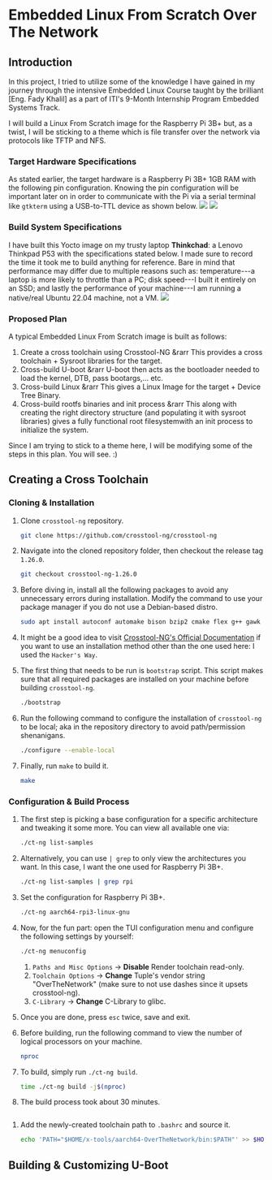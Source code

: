 # Embedded Linux From Scratch Over The Network

## Introduction
In this project, I tried to utilize some of the knowledge I have gained in my journey through the intensive Embedded Linux Course taught by the brilliant [Eng. Fady Khalil] as a part of ITI's 9-Month Internship Program Embedded Systems Track.

I will build a Linux From Scratch image for the Raspberry Pi 3B+ but, as a twist, I will be sticking to a theme which is file transfer over the network via protocols like TFTP and NFS. 

### Target Hardware Specifications
As stated earlier, the target hardware is a Raspberry Pi 3B+ 1GB RAM with the following pin configuration. Knowing the pin configuration will be important later on in order to communicate with the Pi via a serial terminal like `gtkterm` using a USB-to-TTL device as shown below.
![](./README_Photos/pinout.jpg)
![](./README_Photos/usb2ttl.jpg)

### Build System Specifications
I have built this Yocto image on my trusty laptop **Thinkchad**: a Lenovo Thinkpad P53 with the specifications stated below. I made sure to record the time it took me to build anything for reference. Bare in mind that performance may differ due to multiple reasons such as: temperature---a laptop is more likely to throttle than a PC; disk speed---I built it entirely on an SSD; and lastly the performance of your machine---I am running a native/real Ubuntu 22.04 machine, not a VM.
![](./README_Photos/drip-info.png)


### Proposed Plan
A typical Embedded Linux From Scratch image is built as follows:
1. Create a cross toolchain using Crosstool-NG &rarr This provides a cross toolchain + Sysroot libraries for the target.
1. Cross-build U-boot &rarr U-boot then acts as the bootloader needed to load the kernel, DTB, pass bootargs,... etc.
1. Cross-build Linux &rarr This gives a Linux Image for the target + Device Tree Binary.
1. Cross-build rootfs binaries and init process &rarr This along with creating the right directory structure (and populating it with sysroot libraries) gives a fully functional root filesystemwith an init process to initialize the system.

Since I am trying to stick to a theme here, I will be modifying some of the steps in this plan. You will see. :)

## Creating a Cross Toolchain
### Cloning & Installation

1. Clone `crosstool-ng` repository.

    ```bash
    git clone https://github.com/crosstool-ng/crosstool-ng
    ```

1. Navigate into the cloned repository folder, then checkout the release tag `1.26.0`.

    ```bash
    git checkout crosstool-ng-1.26.0
    ```

1. Before diving in, install all the following packages to avoid any unnecessary errors during installation. Modify the command to use your package manager if you do not use a Debian-based distro. 

    ```bash
    sudo apt install autoconf automake bison bzip2 cmake flex g++ gawk gcc gettext git gperf help2man libncurses5-dev libstdc++6 libtool libtool-bin make patch python3-dev rsync texinfo unzip wget xz-utils -y
    ```

1. It might be a good idea to visit [Crosstool-NG's Official Documentation](https://crosstool-ng.github.io/docs/) if you want to use an installation method other than the one used here: I used the `Hacker's Way`.

1. The first thing that needs to be run is `bootstrap` script. This script makes sure that all required packages are installed on your machine before building `crosstool-ng`.

    ```bash
    ./bootstrap
    ```

1. Run the following command to configure the installation of `crosstool-ng` to be local; aka in the repository directory to avoid path/permission shenanigans.

    ```bash
    ./configure --enable-local
    ```

1. Finally, run `make` to build it.

    ```bash
    make 
    ```

### Configuration & Build Process

1. The first step is picking a base configuration for a specific architecture and tweaking it some more. You can view all available one via:

    ```bash
    ./ct-ng list-samples
    ```

1. Alternatively, you can use `| grep` to only view the architectures you want. In this case, I want the one used for Raspberry Pi 3B+.

    ```bash
    ./ct-ng list-samples | grep rpi
    ```

1. Set the configuration for Raspberry Pi 3B+.

    ```bash
    ./ct-ng aarch64-rpi3-linux-gnu
    ```

1. Now, for the fun part: open the TUI configuration menu and configure the following settings by yourself:

    ```bash
    ./ct-ng menuconfig
    ```
    1. `Paths and Misc Options` -> **Disable** Render toolchain read-only.
    1. `Toolchain Options` -> **Change** Tuple's vendor string "OverTheNetwork" (make sure to not use dashes since it upsets crosstool-ng).
    1. `C-Library` -> **Change** C-Library to glibc.

1. Once you are done, press `esc` twice, save and exit.

1. Before building, run the following command to view the number of logical processors on your machine. 

    ```bash
    nproc
    ```
1. To build, simply run `./ct-ng build`.
    ```bash
    time ./ct-ng build -j$(nproc)
    ```

1. The build process took about 30 minutes.

![]() 

1. Add the newly-created toolchain path to `.bashrc` and source it.
    ```bash
    echo 'PATH="$HOME/x-tools/aarch64-OverTheNetwork/bin:$PATH"' >> $HOME/.bashrc
    ```

## Building & Customizing U-Boot


